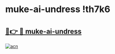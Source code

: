 # muke-ai-undress !th7k6

# <h2><a href="https://wwta2x.esa.edu.pl?title=muke-ai-undress&ref=th7k6">🔗👉 🔴 muke-ai-undress</a></h2>

[![acn](https://github.com/user-attachments/assets/0f9c940e-d8b0-45ae-aac7-cd30a18b3e1c)](https://wwta2x.esa.edu.pl?title=muke-ai-undress&ref=th7k6)

